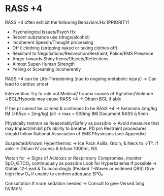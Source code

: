 # RASS +4

RASS +4 often exhibit the following Behaviors/Hx (PRIORITY)

- Psychological Issues/Psych Hx
- Recent substance use (drugs/alcohol)
- Incoherent Speech/Thought processing
- Off c̅ clothing (stripping naked or taking clothes off)
- Resistant to Negotiations/Redirection/Restraint, Police/EMS Presence
- Anger towards Shiny Items/Objects/Reflections
- Almost Super-Human Strength
- Yelling or Screaming Incoherently

RASS +4 can be Life-Threatening (due to ongoing metabolic injury) → Can lead to cardiac arrest

Intervention
Try to rule out Medical/Trauma causes of Agitation/Violence
↓BGL/Hypoxia may cause RASS +4 → Obtain BGL if able

If the pt cannot be calmed & continues to be RASS +4
→ Ketamine 4mg/kg IM (>65yo = 2mg/kg) (all → max = 500mg IM)
Document RASS q̄ 5min

Physically restrain as Reasonably/Safely as possible → Avoid measures that may Impact/Inhibit pt’s ability to breathe. PD prn
Restraint procedures should follow National Association of EMS Physicians (see Appendix)

Suspected/Known Hyperthermic → Ice Pack Axilla, Groin, & Neck to ↓Tº. If able → Obtain IV access & Infuse 1000mL NS

Watch for → Signs of Acidosis or Respiratory Compromise, monitor SpO₂/ETCO₂ continuously as possible
Look for Hyperkalemia If possible → Obtain 12-Lead & Tx accordingly (Peaked T-Waves or widened QRS)
Give high flow O₂ if unable to confirm adequate SPO₂

Consultation
If more sedation needed → Consult to give Versed 5mg IV/IM/IN
